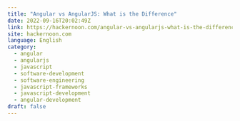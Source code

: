 ```yaml
---
title: "Angular vs AngularJS: What is the Difference"
date: 2022-09-16T20:02:49Z
link: https://hackernoon.com/angular-vs-angularjs-what-is-the-difference?source=rss&utm_medium=RSS&utm_source=news.12bit.vn
site: hackernoon.com
language: English
category:
  - angular
  - angularjs
  - javascript
  - software-development
  - software-engineering
  - javascript-frameworks
  - javascript-development
  - angular-development
draft: false
---
```

